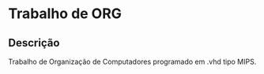# Trabalho de ORG
## Descrição
Trabalho de Organização de Computadores programado em .vhd tipo MIPS.
